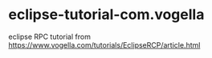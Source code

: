# eclipse-tutorial-com.vogella
eclipse RPC tutorial from https://www.vogella.com/tutorials/EclipseRCP/article.html
